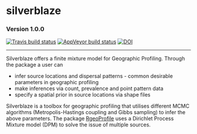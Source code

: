 # silverblaze
### Version 1.0.0
[![Travis build status](https://travis-ci.org/Michael-Stevens-27/silverblaze.svg?branch=master)](https://travis-ci.org/Michael-Stevens-27/silverblaze)
[![AppVeyor build status](https://ci.appveyor.com/api/projects/status/github/Michael-Stevens-27/silverblaze?branch=master&svg=true)](https://ci.appveyor.com/project/Michael-Stevens-27/silverblaze)
[![DOI](https://zenodo.org/badge/127313359.svg)](https://zenodo.org/badge/latestdoi/127313359)

--------------------------------------------------------------------------------------------------------------------------------

Silverblaze offers a finite mixture model for Geographic Profiling. Through the package a user can 

* infer source locations and dispersal patterns - common desirable parameters in geographic profiling
* make inferences via count,  prevalence and point pattern data   
* specify a spatial prior in source locations via shape files

Silverblaze is a toolbox for geographic profiling that utilises different MCMC algorithms (Metropolis-Hastings coupling and Gibbs sampling) to infer the above parameters. The package [RgeoProfile](https://github.com/bobverity/Rgeoprofile) uses a Dirichlet Process Mixture model (DPM) to solve the issue of multiple sources.           

